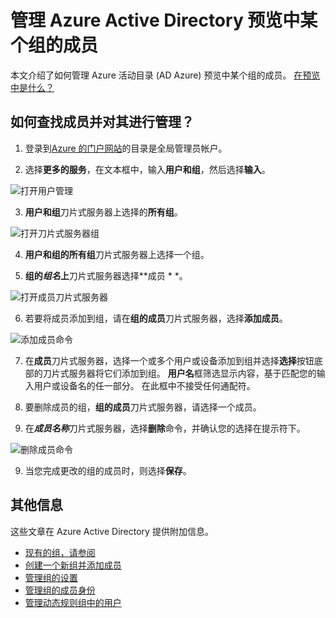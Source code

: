 <properties
    pageTitle="管理 Azure Active Directory 预览中某个组的成员 |Microsoft Azure"
    description="如何给用户和设备的 Azure Active Directory 中的组成员"
    services="active-directory"
    documentationCenter=""
    authors="curtand"
    manager="femila"
    editor=""/>

<tags
    ms.service="active-directory"
    ms.workload="identity"
    ms.tgt_pltfrm="na"
    ms.devlang="na"
    ms.topic="article"
    ms.date="09/12/2016"
    ms.author="curtand"/>


# <a name="manage-the-members-for-a-group-in-azure-active-directory-preview"></a>管理 Azure Active Directory 预览中某个组的成员

本文介绍了如何管理 Azure 活动目录 (AD Azure) 预览中某个组的成员。 [在预览中是什么？](active-directory-preview-explainer.md)

## <a name="how-do-i-find-the-members-and-manage-them"></a>如何查找成员并对其进行管理？

1.  登录到[Azure 的门户网站](https://portal.azure.com)的目录是全局管理员帐户。

2.  选择**更多的服务**，在文本框中，输入**用户和组**，然后选择**输入**。

  ![打开用户管理](./media/active-directory-groups-members-azure-portal/search-user-management.png)

3.  **用户和组**刀片式服务器上选择的**所有组**。

  ![打开刀片式服务器组](./media/active-directory-groups-members-azure-portal/view-groups-blade.png)

4. **用户和组的所有组**刀片式服务器上选择一个组。

5. **组的*组名*上**刀片式服务器选择**成员 * *。

  ![打开成员刀片式服务器](./media/active-directory-groups-members-azure-portal/view-group-members.png)

6. 若要将成员添加到组，请在**组的成员**刀片式服务器，选择**添加成员**。

  ![添加成员命令](./media/active-directory-groups-members-azure-portal/add-group-members-command.png)

7. 在**成员**刀片式服务器，选择一个或多个用户或设备添加到组并选择**选择**按钮底部的刀片式服务器将它们添加到组。 **用户名**框筛选显示内容，基于匹配您的输入用户或设备名的任一部分。 在此框中不接受任何通配符。

8. 要删除成员的组，**组的成员**刀片式服务器，请选择一个成员。

9. 在***成员名称***刀片式服务器，选择**删除**命令，并确认您的选择在提示符下。

  ![删除成员命令](./media/active-directory-groups-members-azure-portal/remove-group-members-command.png)

9. 当您完成更改的组的成员时，则选择**保存**。


## <a name="additional-information"></a>其他信息

这些文章在 Azure Active Directory 提供附加信息。

* [现有的组，请参阅](active-directory-groups-view-azure-portal.md)
* [创建一个新组并添加成员](active-directory-groups-create-azure-portal.md)
* [管理组的设置](active-directory-groups-settings-azure-portal.md)
* [管理组的成员身份](active-directory-groups-membership-azure-portal.md)
* [管理动态规则组中的用户](active-directory-groups-dynamic-membership-azure-portal.md)
